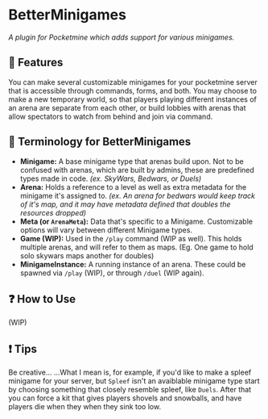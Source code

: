 # BetterMinigames

_A plugin for Pocketmine which adds support for various minigames._

## 🥇 Features

You can make several customizable minigames for your pocketmine server that is accessible through commands, forms, and both. You may choose to make a new temporary world, so that players playing different instances of an arena are separate from each other, or build lobbies with arenas that allow spectators to watch from behind and join via command.

## 📖 Terminology for BetterMinigames

-   **Minigame:** A base minigame type that arenas build upon. Not to be confused with arenas, which are built by admins, these are predefined types made in code. _(ex. SkyWars, Bedwars, or Duels)_
-   **Arena:** Holds a reference to a level as well as extra metadata for the minigame it's assigned to. _(ex. An arena for bedwars would keep track of it's map, and it may have metadata defined that doubles the resources dropped)_
-   **Meta (or `ArenaMeta`):** Data that's specific to a Minigame. Customizable options will vary between different Minigame types.
-   **Game (WIP):** Used in the `/play` command (WIP as well). This holds multiple arenas, and will refer to them as maps. (Eg. One game to hold solo skywars maps another for doubles)
-   **MinigameInstance:** A running instance of an arena. These could be spawned via `/play` (WIP), or through `/duel` (WIP again).

## ❓ How to Use

(WIP)

## ❗ Tips

Be creative...
...What I mean is, for example, if you'd like to make a spleef minigame for your server, but `Spleef` isn't an avaiblable minigame type start by choosing something that closely resemble spleef, like `Duels`. After that you can force a kit that gives players shovels and snowballs, and have players die when they when they sink too low.
